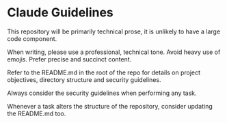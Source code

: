 # Claude Guidelines

This repository will be primarily technical prose, it is unlikely to have a large code component.

When writing, please use a professional, technical tone. Avoid heavy use of emojis. Prefer precise and succinct content.

Refer to the README.md in the root of the repo for details on project objectives, directory structure and security guidelines.

Always consider the security guidelines when performing any task.

Whenever a task alters the structure of the repository, consider updating the README.md too.